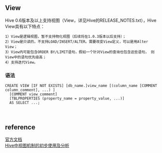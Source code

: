 ## View
Hive 0.6版本及以上支持视图（View，详见Hive的RELEASE_NOTES.txt），Hive View具有以下特点：
```
1）View是逻辑视图，暂不支持物化视图（后续将在1.0.3版本以后支持）；
2）View是只读的，不支持LOAD/INSERT/ALTER。需要改变View定义，可以是用Alter View；
3）View内可能包含ORDER BY/LIMIT语句，假如一个针对View的查询也包含这些语句， 则View中的语句优先级高；
4）支持迭代View。
```

### 语法
```
CREATE VIEW [IF NOT EXISTS] [db_name.]view_name [(column_name [COMMENT column_comment], ...) ]
  [COMMENT view_comment]
  [TBLPROPERTIES (property_name = property_value, ...)]
  AS SELECT ...;
```

&nbsp;
## reference
[官方文档](https://cwiki.apache.org/confluence/display/Hive/LanguageManual+DDL#LanguageManualDDL-Create/Drop/AlterView)   
[Hive中视图机制的初步使用及分析](https://www.cnblogs.com/panfeng412/archive/2013/04/29/hive-view-usage-and-analysis.html)  
